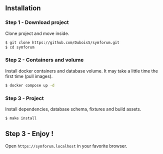 ## Installation
### Step 1 - Download project
Clone project and move inside.
```sh
$ git clone https://github.com/DuboisS/symforum.git
$ cd symforum
```

### Step 2 - Containers and volume
Install docker containers and database volume.
It may take a little time the first time (pull images).
```sh
$ docker compose up -d
```

### Step 3 - Project
Install dependencies, database schema, fixtures and build assets.
```sh
$ make install
```

## Step 3 - Enjoy !
Open `https://symforum.localhost` in your favorite browser.
